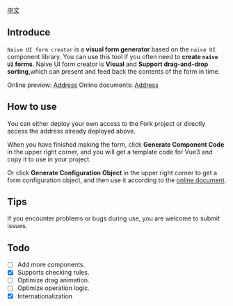 [中文](https://github.com/doom-9/naive-ui-form-creator/blob/main/README.zh-CN.md)

## Introduce

`Naive UI form creator` is a **visual form generator** based on the `naive UI` component library. You can use this tool if you often need to **create `naive UI` forms**. Naive UI form creator is **Visual** and **Support drag-and-drop sorting**,which can present and feed back the contents of the form in time.

Online preview: [Address](https://naive-create-form-five.vercel.app/)
Online documents: [Address](https://naive-create-form-doc.vercel.app/)

## How to use

You can either deploy your own access to the Fork project or directly access the address already deployed above.

When you have finished making the form, click **Generate Component Code** in the upper right corner, and you will get a template code for Vue3 and copy it to use in your project.

Or click **Generate Configuration Object** in the upper right corner to get a form configuration object, and then use it according to the [online document](https://naive-create-form-doc.vercel.app/).

## Tips

If you encounter problems or bugs during use, you are welcome to submit issues.

## Todo

- [ ] Add more components.
- [x] Supports checking rules.
- [ ] Optimize drag animation.
- [ ] Optimize operation logic.
- [x] Internationalization
